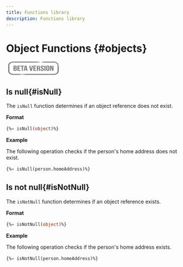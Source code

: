 ```yaml
---
title: Functions library
description: Functions library
---
```

# Object Functions {#objects}

![](../../assets/do-not-localize/badge.png)

## Is null{#isNull}

The `isNull` function determines if an object reference does not exist.

**Format**

```sql
{%= isNull(object)%}
```

**Example**

The following operation checks if the person's home address does not exist.

```sql
{%= isNull(person.homeAddress)%}
```

## Is not null{#isNotNull}

The `isNotNull` function determines if an object reference exists.

**Format**

```sql
{%= isNotNull(object)%}
```

**Example**

The following operation checks if the person's home address exists.

```sql
{%= isNotNull(person.homeAddress)%}
```

